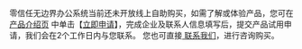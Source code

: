 零信任无边界办公系统当前还未开放线上自助购买，如需了解或体验产品，您可在 [产品介绍页](https://cloud.tencent.com/product/ioa) 中单击【[立即申请](https://cloud.tencent.com/apply/p/pn61pdevw)】，完成企业及联系人信息填写后，提交产品试用申请，我们会在2个工作日内与您联系。
您也可直接[ 联系我们](https://cloud.tencent.com/about/connect)，进行咨询购买。
